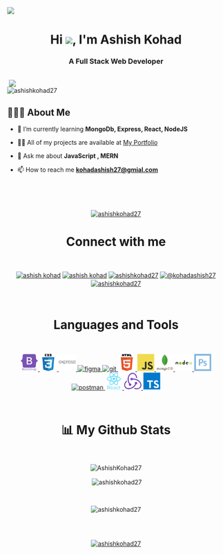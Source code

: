 <img src="https://camo.githubusercontent.com/b4b9424b0f460f15a9cc8d1ff8a4b867e44a893723c34ee694eb221ae14daa5c/68747470733a2f2f7777772e7072616d756b686469676974616c2e636f6d2f77702d636f6e74656e742f75706c6f6164732f323031382f30372f4e65772d504e432d416e696d617465642d42616e6e6572732e676966"/>
<h1 align="center">Hi <img width="60px" src="https://raw.githubusercontent.com/MartinHeinz/MartinHeinz/master/wave.gif"/>, I'm Ashish Kohad</h1>
<h3 align="center">A Full Stack Web Developer</h3>
<br/>
<img align="right" width="500" src="https://miro.medium.com/max/1360/0*7Q3yvSIv_t0ioJ-Z.gif"/>

<p align="left"> <img src="https://komarev.com/ghpvc/?username=ashishkohad27&label=Profile%20views&color=0e75b6&style=flat" alt="ashishkohad27" /> </p>


## 🙋🏻‍♂️ About Me

- 🌱 I’m currently learning **MongoDb, Express, React, NodeJS**

- 👨‍💻 All of my projects are available at <a href="https://ashishkohad27.github.io/" target="blank">My Portfolio</a>

- 💬 Ask me about **JavaScript , MERN**

- 📫 How to reach me **kohadashish27@gmial.com**

<br/>
<br/>
<br/>

<p align="center"> <a href="https://github.com/ryo-ma/github-profile-trophy"><img src="https://github-profile-trophy.vercel.app/?username=ashishkohad27" alt="ashishkohad27" /></a> </p>

<h1 align="center">Connect with me</h1>
<br/>
<p align="center">
<a href="https://linkedin.com/in/ashish-kohad27" target="_blank"><img align="center" src="https://raw.githubusercontent.com/rahuldkjain/github-profile-readme-generator/master/src/images/icons/Social/linked-in-alt.svg" alt="ashish kohad" height="30" width="40" /></a>
<a href="https://stackoverflow.com/users/19560762/ashish-kohad" target="_blank"><img align="center" src="https://raw.githubusercontent.com/rahuldkjain/github-profile-readme-generator/master/src/images/icons/Social/stack-overflow.svg" alt="ashish kohad" height="30" width="40" /></a>
<a href="https://codesandbox.io/dashboard/recent?workspace=f5b660a7-57bb-4737-a1f8-a4c746d85209" target="_blank"><img align="center" src="https://raw.githubusercontent.com/rahuldkjain/github-profile-readme-generator/master/src/images/icons/Social/codesandbox.svg" alt="ashishkohad27" height="30" width="40" /></a>
<a href="https://www.hackerrank.com/kohadashish27" target="_blank"><img align="center" src="https://raw.githubusercontent.com/rahuldkjain/github-profile-readme-generator/master/src/images/icons/Social/hackerrank.svg" alt="@kohadashish27" height="30" width="40" /></a>
<a href="https://leetcode.com/AshishKohad27/" target="_blank"><img align="center" src="https://raw.githubusercontent.com/rahuldkjain/github-profile-readme-generator/master/src/images/icons/Social/leet-code.svg" alt="ashishkohad27" height="30" width="40" /></a>
</p>

<br/>

<h1 align="center">Languages and Tools</h1>
<br/>
<p align="center"> <a href="https://getbootstrap.com" target="_blank" rel="noreferrer"> <img src="https://raw.githubusercontent.com/devicons/devicon/master/icons/bootstrap/bootstrap-plain-wordmark.svg" alt="bootstrap" width="40" height="40"/> </a> <a href="https://www.w3schools.com/css/" target="_blank" rel="noreferrer"> <img src="https://raw.githubusercontent.com/devicons/devicon/master/icons/css3/css3-original-wordmark.svg" alt="css3" width="40" height="40"/> </a> <a href="https://expressjs.com" target="_blank" rel="noreferrer"> <img src="https://raw.githubusercontent.com/devicons/devicon/master/icons/express/express-original-wordmark.svg" alt="express" width="40" height="40"/> </a> <a href="https://www.figma.com/" target="_blank" rel="noreferrer"> <img src="https://www.vectorlogo.zone/logos/figma/figma-icon.svg" alt="figma" width="40" height="40"/> </a> <a href="https://git-scm.com/" target="_blank" rel="noreferrer"> <img src="https://www.vectorlogo.zone/logos/git-scm/git-scm-icon.svg" alt="git" width="40" height="40"/> </a> <a href="https://www.w3.org/html/" target="_blank" rel="noreferrer"> <img src="https://raw.githubusercontent.com/devicons/devicon/master/icons/html5/html5-original-wordmark.svg" alt="html5" width="40" height="40"/> </a> <a href="https://developer.mozilla.org/en-US/docs/Web/JavaScript" target="_blank" rel="noreferrer"> <img src="https://raw.githubusercontent.com/devicons/devicon/master/icons/javascript/javascript-original.svg" alt="javascript" width="40" height="40"/> </a> <a href="https://www.mongodb.com/" target="_blank" rel="noreferrer"> <img src="https://raw.githubusercontent.com/devicons/devicon/master/icons/mongodb/mongodb-original-wordmark.svg" alt="mongodb" width="40" height="40"/> </a> <a href="https://nodejs.org" target="_blank" rel="noreferrer"> <img src="https://raw.githubusercontent.com/devicons/devicon/master/icons/nodejs/nodejs-original-wordmark.svg" alt="nodejs" width="40" height="40"/> </a> <a href="https://www.photoshop.com/en" target="_blank" rel="noreferrer"> <img src="https://raw.githubusercontent.com/devicons/devicon/master/icons/photoshop/photoshop-line.svg" alt="photoshop" width="40" height="40"/> </a> <a href="https://postman.com" target="_blank" rel="noreferrer"> <img src="https://www.vectorlogo.zone/logos/getpostman/getpostman-icon.svg" alt="postman" width="40" height="40"/> </a> <a href="https://reactjs.org/" target="_blank" rel="noreferrer"> <img src="https://raw.githubusercontent.com/devicons/devicon/master/icons/react/react-original-wordmark.svg" alt="react" width="40" height="40"/> </a> <a href="https://redux.js.org" target="_blank" rel="noreferrer"> <img src="https://raw.githubusercontent.com/devicons/devicon/master/icons/redux/redux-original.svg" alt="redux" width="40" height="40"/> </a> <a href="https://www.typescriptlang.org/" target="_blank" rel="noreferrer"> <img src="https://raw.githubusercontent.com/devicons/devicon/master/icons/typescript/typescript-original.svg" alt="typescript" width="40" height="40"/> </a> </p>
<br/>

<h1 align="center">📊 My Github Stats</h1>
<br/>
<p align="center"><img align="center" src="https://github-readme-stats.vercel.app/api/top-langs?username=AshishKohad27&show_icons=true&theme=dark&locale=en&layout=compact" alt="AshishKohad27" /></p>

<p align="center">&nbsp;<img align="center" src="https://github-readme-stats.vercel.app/api?username=AshishKohad27&&show_icons=true&theme=dark" alt="ashishkohad27" /></p>
<br/>

<p align="center"><img align="center" src="https://github-readme-streak-stats.herokuapp.com/?user=AshishKohad27&show_icons=true&theme=dark" alt="ashishkohad27" /></p>
<br/>
<br/>
<p align="center"><a href="https://github.com/AshishKohad27/github-readme-activity-graph"><img src="https://activity-graph.herokuapp.com/graph?username=AshishKohad27&theme=react-dark" alt="ashishkohad27"/></a></p>

